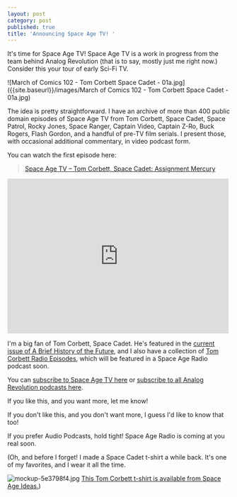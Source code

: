 ```yaml
---
layout: post
category: post
published: true
title: 'Announcing Space Age TV! '
---
```

It's time for Space Age TV! Space Age TV is a work in progress from the team behind Analog Revolution (that is to say, mostly just me right now.) Consider this your tour of early Sci-Fi TV. 

![March of Comics 102 - Tom Corbett Space Cadet - 01a.jpg]({{site.baseurl}}/images/March of Comics 102 - Tom Corbett Space Cadet - 01a.jpg)

The idea is pretty straightforward. I have an archive of more than 400 public domain episodes of Space Age TV from Tom Corbett, Space Cadet, Space Patrol, Rocky Jones, Space Ranger, Captain Video, Captain Z-Ro, Buck Rogers, Flash Gordon, and a handful of pre-TV film serials. I present those, with occasional additional commentary, in video podcast form. 

You can watch the first episode here: 

<blockquote class="wp-embedded-content"><a href="http://analogrevolution.com/podcast/space-age-tv-tom-corbett-space-cadet-assignment-mercury-preview/">Space Age TV &#8211; Tom Corbett, Space Cadet: Assignment Mercury</a></blockquote>
<iframe src="http://analogrevolution.com/podcast/space-age-tv-tom-corbett-space-cadet-assignment-mercury-preview/embed/" width="500" height="350" title="&#8220;Space Age TV &#8211; Tom Corbett, Space Cadet: Assignment Mercury&#8221; &#8212; Analog Revolution" frameborder="0" marginwidth="0" marginheight="0" scrolling="no"></iframe>

I'm a big fan of Tom Corbett, Space Cadet. He's featured in the [current issue of A Brief History of the Future](https://spaceageideas.com/product/a-brief-history-of-the-future-winter-2017/), and I also have a collection of [Tom Corbett Radio Episodes](https://www.patreon.com/posts/tom-corbett-15725393), which will be featured in a Space Age Radio podcast soon. 

You can [subscribe to Space Age TV here](http://analogrevolution.com/feed/podcast/space-age-tv) or [subscribe to all Analog Revolution podcasts here](http://analogrevolution.com/feed/podcast/).

If you like this, and you want more, let me know! 

If you don't like this, and you don't want more, I guess I'd like to know that too! 

If you prefer Audio Podcasts, hold tight! Space Age Radio is coming at you real soon.


(Oh, and before I forget! I made a Space Cadet t-shirt a while back. It's one of my favorites, and I wear it all the time. 

![mockup-5e3798f4.jpg]({{site.baseurl}}/images/mockup-5e3798f4.jpg)
[This Tom Corbett t-shirt is available from Space Age Ideas.](https://spaceageideas.com/product/space-cadet-short-sleeve-t-shirt/)) 